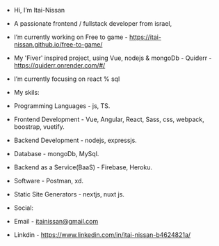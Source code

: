 - Hi, I’m Itai-Nissan
- A passionate frontend / fullstack developer from israel,
- I’m currently working on Free to game - https://itai-nissan.github.io/free-to-game/
- My 'Fiver' inspired project, using Vue, nodejs & mongoDb - Quiderr - https://quiderr.onrender.com/#/
- I’m currently focusing on react % sql

- My skils:
- Programming Languages - js, TS.
- Frontend Development - Vue, Angular, React, Sass, css, webpack, boostrap, vuetify.
- Backend Development - nodejs, expressjs.
- Database - mongoDb, MySql.
- Backend as a Service(BaaS) - Firebase, Heroku.
- Software - Postman, xd.
- Static Site Generators - nextjs, nuxt js.

- Social:
- Email - itainissan@gmail.com
- Linkdin - https://www.linkedin.com/in/itai-nissan-b4624821a/
